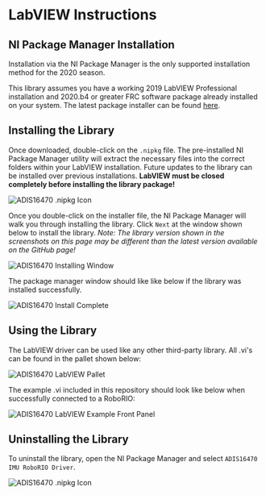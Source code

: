 # LabVIEW Instructions

## NI Package Manager Installation
Installation via the NI Package Manager is the only supported installation method for the 2020 season. 

This library assumes you have a working 2019 LabVIEW Professional installation and 2020.b4 or greater FRC software package already installed on your system. The latest package installer can be found [here](https://github.com/juchong/ADIS16470-RoboRIO-Driver/releases). 

## Installing the Library
Once downloaded, double-click on the `.nipkg` file. The pre-installed NI Package Manager utility will extract the necessary files into the correct folders within your LabVIEW installation. Future updates to the library can be installed over previous installations. **LabVIEW must be closed completely before installing the library package!** 

![ADIS16470 .nipkg Icon](https://raw.githubusercontent.com/juchong/ADIS16470-RoboRIO-Driver/master/docs/nipkg_icon.PNG)

Once you double-click on the installer file, the NI Package Manager will walk you through installing the library. Click `Next` at the window shown below to install the library. *Note: The library version shown in the screenshots on this page may be different than the latest version available on the GitHub page!*

![ADIS16470 Installing Window](https://raw.githubusercontent.com/juchong/ADIS16470-RoboRIO-Driver/master/docs/installing.PNG)

The package manager window should like like below if the library was installed successfully.

![ADIS16470 Install Complete](https://raw.githubusercontent.com/juchong/ADIS16470-RoboRIO-Driver/master/docs/installed.PNG)

## Using the Library
The LabVIEW driver can be used like any other third-party library. All .vi's can be found in the pallet shown below:

![ADIS16470 LabVIEW Pallet](https://raw.githubusercontent.com/juchong/ADIS16470-RoboRIO-Driver/master/docs/menu.PNG)

The example .vi included in this repository should look like below when successfully connected to a RoboRIO:

![ADIS16470 LabVIEW Example Front Panel](https://raw.githubusercontent.com/juchong/ADIS16470-RoboRIO-Driver/master/docs/labview_example.PNG)

## Uninstalling the Library
To uninstall the library, open the NI Package Manager and select `ADIS16470 IMU RoboRIO Driver`. 

![ADIS16470 .nipkg Icon](https://raw.githubusercontent.com/juchong/ADIS16470-RoboRIO-Driver/master/docs/uninstall.PNG)